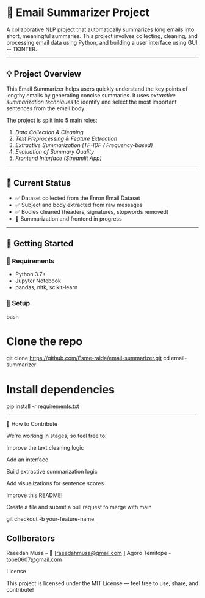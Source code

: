 # 📧 Email Summarizer Project

A collaborative NLP project that automatically summarizes long emails into short, meaningful summaries. This project involves collecting, cleaning, and processing email data using Python, and building a user interface using GUI -- TKINTER.

---

## 💡 Project Overview

This Email Summarizer helps users quickly understand the key points of lengthy emails by generating concise summaries. It uses *extractive summarization techniques* to identify and select the most important sentences from the email body.

The project is split into 5 main roles:
1. *Data Collection & Cleaning*
2. *Text Preprocessing & Feature Extraction*
3. *Extractive Summarization (TF-IDF / Frequency-based)*
4. *Evaluation of Summary Quality*
5. *Frontend Interface (Streamlit App)*

---

## 🧼 Current Status

- ✅ Dataset collected from the Enron Email Dataset
- ✅ Subject and body extracted from raw messages
- ✅ Bodies cleaned (headers, signatures, stopwords removed)
- 🔄 Summarization and frontend in progress

---

## 🚀 Getting Started

### 🔧 Requirements
- Python 3.7+
- Jupyter Notebook
- pandas, nltk, scikit-learn

### 🔌 Setup

bash
# Clone the repo
git clone https://github.com/Esme-raida/email-summarizer.git
cd email-summarizer

# Install dependencies
pip install -r requirements.txt


---

🤝 How to Contribute

We're working in stages, so feel free to:

Improve the text cleaning logic

Add an interface

Build extractive summarization logic

Add visualizations for sentence scores

Improve this README!


Create a file and submit a pull request to merge with main

git checkout -b your-feature-name


## Collborators
Raeedah Musa – 📧 [raeedahmusa@gmail.com ]
Agoro Temitope - tope0607@gmail.com

License

This project is licensed under the MIT License — feel free to use, share, and contribute!
